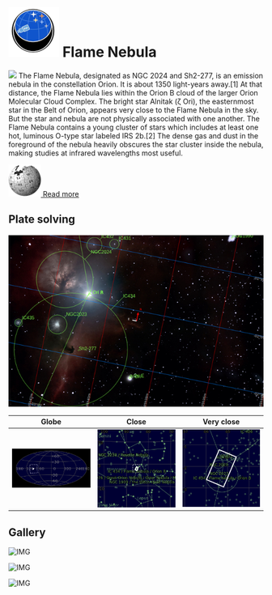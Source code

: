 # ![](..//Imaging//Common/pyl-tiny.png) Flame Nebula
![](..//Imaging//JPEG/Flame_Nebula+00+co.jpg)
The Flame Nebula, designated as NGC 2024 and Sh2-277, is an emission nebula in the constellation Orion. It is about 1350 light-years away.[1] At that distance, the Flame Nebula lies within the Orion B cloud of the larger Orion Molecular Cloud Complex. The bright star Alnitak (ζ Ori), the easternmost star in the Belt of Orion, appears very close to the Flame Nebula in the sky. But the star and nebula are not physically associated with one another. The Flame Nebula contains a young cluster of stars which includes at least one hot, luminous O-type star labeled IRS 2b.[2] The dense gas and dust in the foreground of the nebula heavily obscures the star cluster inside the nebula, making studies at infrared wavelengths most useful.

[![](..//Imaging//Common/Wikipedia.png) Read more](https://en.wikipedia.org/wiki/Flame_Nebula)
## Plate solving 


![IMG](..//Imaging//HD/Flame_Nebula_Annotated.jpg)


| Globe | Close | Very close |
| ----- | ----- | ----- |
|![IMG](..//Imaging//HD/Flame_Nebula_Globe.jpg) |![IMG](..//Imaging//HD/Flame_Nebula_Close.jpg) |![IMG](..//Imaging//HD/Flame_Nebula_Closer.jpg) |

## Gallery
![IMG](..//Imaging//JPEG/Flame_Nebula+00+co.jpg) 

![IMG](..//Imaging//JPEG/Flame_Nebula+01+co.jpg) 

![IMG](..//Imaging//JPEG/Flame_Nebula+00+bg.jpg)
